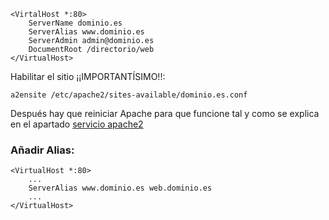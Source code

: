 
    
    <VirtalHost *:80>
	    ServerName dominio.es
	    ServerAlias www.dominio.es
	    ServerAdmin admin@dominio.es
	    DocumentRoot /directorio/web
    </VirtualHost>

Habilitar el sitio ¡¡IMPORTANTÍSIMO!!:

    a2ensite /etc/apache2/sites-available/dominio.es.conf

Después hay que reiniciar Apache para que funcione tal y como se explica en el apartado [servicio apache2](servicio.md)

### Añadir Alias:
	
	<VirtualHost *:80>
		...
		ServerAlias www.dominio.es web.dominio.es
		...
	</VirtualHost>

